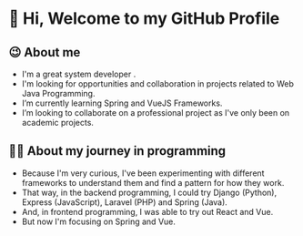 # 👋 Hi, Welcome to my GitHub Profile 

## :wink: About me
- I'm a great system developer . 
- I'm looking for opportunities and collaboration in projects related to Web Java Programming.
- I’m currently learning Spring and VueJS Frameworks.
- I’m looking to collaborate on a professional project as I've only been on academic projects. 

## :man_technologist: About my journey in programming
- Because I'm very curious, I've been experimenting with different frameworks to understand them and find a pattern for how they work. 
- That way, in the backend programming, I could try Django (Python), Express (JavaScript), Laravel (PHP) and Spring (Java). 
- And, in frontend programming, I was able to try out React and Vue.
- But now I'm focusing on Spring and Vue.

